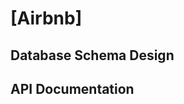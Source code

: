 # [Airbnb]

## Database Schema Design



[db-schema]:<img width="742" alt="airbnb_dbdiagram" src="https://github.com/YYYWeee/API-project/assets/63111667/892dabdd-5225-4b21-a067-821e194104ad">


## API Documentation
